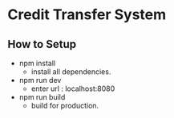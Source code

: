 # Credit Transfer System

## How to  Setup
* npm install
  * install all dependencies.
* npm run dev
  * enter url : localhost:8080
* npm run build
  * build for production.
